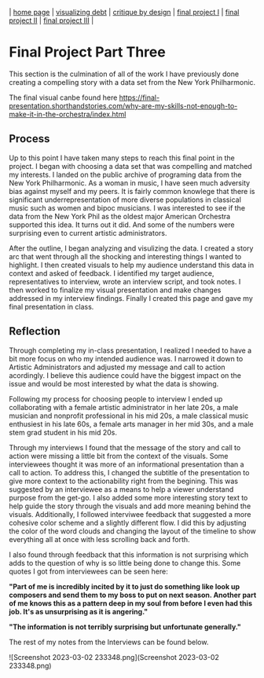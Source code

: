 | [home page](https://cmustudent.github.io/tswd-portfolio-templates/) | [visualizing debt](visualizing-government-debt) | [critique by design](critique-by-design) | [final project I](final-project-part-one) | [final project II](final-project-part-two) | [final project III](final-project-part-three) |

# Final Project Part Three
This section is the culmination of all of the work I have previously done creating a compelling story with a data set from the New York Philharmonic. 

The final visual canbe found here https://final-presentation.shorthandstories.com/why-are-my-skills-not-enough-to-make-it-in-the-orchestra/index.html

## Process
Up to this point I have taken many steps to reach this final point in the project. I began with choosing a data set that was compelling and matched my interests. I landed on the public archive of programing data from the New York Philharmonic. As a woman in music, I have seen much adversity bias against myself and my peers. It is fairly common knowlege that there is significant underrepresentation of more diverse populations in classical music such as women and bipoc musicians. I was interested to see if the data from the New York Phil as the oldest major American Orchestra supported this idea. It turns out it did. And some of the numbers were surprising even to current artistic administrators. 

After the outline, I began analyzing and visulizing the data. I created a story arc that went through all the shocking and interesting things I wanted to highlight. I then created visuals to help my audience understand this data in context and asked of feedback. I identified my target audience, representatives to interview, wrote an interview script, and took notes. I then worked to finalize my visual presentation and make changes addressed in my interview findings. Finally I created this page and gave my final presentation in class. 

## Reflection 
Through completing my in-class presentation, I realized I needed to have a bit more focus on who my intended audience was. I narrowed it down to Artistic Administrators and adjusted my message and call to action acordingly. I believe this audience could have the biggest impact on the issue and would be most interested by what the data is showing. 

Following my process for choosing people to interview I ended up collaborating with a female artistic administrator in her late 20s, a  male musician and nonprofit professional in his mid 20s, a male classical music enthusiest in his late 60s, a female arts manager in her mid 30s, and a male stem grad student in his mid 20s. 

Through my interviews I found that the message of the story and call to action were missing a little bit from the context of the visuals. Some interviewees thought it was more of an informational presentation than a call to action. To address this, I changed the subtitle of the presentation to give more context to the actionability right from the begining. This was suggested by an interviewee as a means to help a viewer understand purpose from the get-go. I also added some more interesting story text to help guide the story through the visuals and add more meaning behind the visuals. Additionally, I followed interviwee feedback that suggested a more cohesive color scheme and a slightly different flow. I did this by adjusting the color of the word clouds and changing the layout of the timeline to show everything all at once with less scrolling back and forth. 

I also found through feedback that this information is not surprising which adds to the question of why is so little being done to change this. Some quotes I got from interviewees can be seen here:

**"Part of me is incredibly incited by it to just do something like look up composers and send them to my boss to put on next season. Another part of me knows this as a pattern deep in my soul from before I even had this job. It's as unsurprising as it is angering."**

**"The information is not terribly surprising but unfortunate generally."**

The rest of my notes from the Interviews can be found below. 

![Screenshot 2023-03-02 233348.png](Screenshot 2023-03-02 233348.png)


